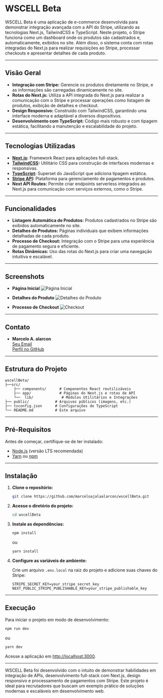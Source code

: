 # WSCELL Beta

WSCELL Beta é uma aplicação de e-commerce desenvolvida para demonstrar integração avançada com a API do Stripe, utilizando as tecnologias Next.js, TailwindCSS e TypeScript. Neste projeto, o Stripe funciona como um dashboard onde os produtos são cadastrados e, automaticamente, exibidos no site. Além disso, o sistema conta com rotas integradas do Next.js para realizar requisições ao Stripe, processar checkouts e apresentar detalhes de cada produto.

---

## Visão Geral

- **Integração com Stripe:** Gerencie os produtos diretamente no Stripe, e as informações são carregadas dinamicamente no site.
- **Rotas do Next.js:** Utiliza a API integrada do Next.js para realizar a comunicação com o Stripe e processar operações como listagem de produtos, exibição de detalhes e checkout.
- **Design Responsivo:** Construído com TailwindCSS, garantindo uma interface moderna e adaptável a diversos dispositivos.
- **Desenvolvimento com TypeScript:** Código mais robusto e com tipagem estática, facilitando a manutenção e escalabilidade do projeto.

---

## Tecnologias Utilizadas

- **[Next.js](https://nextjs.org/):** Framework React para aplicações full-stack.
- **[TailwindCSS](https://tailwindcss.com/):** Utilitário CSS para construção de interfaces modernas e responsivas.
- **[TypeScript](https://www.typescriptlang.org/):** Superset do JavaScript que adiciona tipagem estática.
- **[Stripe API](https://stripe.com/):** Plataforma para gerenciamento de pagamentos e produtos.
- **Next API Routes:** Permite criar endpoints serverless integrados ao Next.js para comunicação com serviços externos, como o Stripe.

---

## Funcionalidades

- **Listagem Automática de Produtos:** Produtos cadastrados no Stripe são exibidos automaticamente no site.
- **Detalhes de Produtos:** Páginas individuais que exibem informações detalhadas de cada produto.
- **Processo de Checkout:** Integração com o Stripe para uma experiência de pagamento segura e eficiente.
- **Rotas Dinâmicas:** Uso das rotas do Next.js para criar uma navegação intuitiva e escalável.

---

## Screenshots

- **Página Inicial**
  ![Página Inicial](https://github.com/user-attachments/assets/587017b1-20b1-4624-acd4-c0cee1030560)

- **Detalhes do Produto**
  ![Detalhes do Produto](https://github.com/user-attachments/assets/0ce1df35-6ae6-4f1c-bda7-4280cea35fe2)

- **Processo de Checkout**
  ![Checkout](https://github.com/user-attachments/assets/e889dd72-fa8f-4159-9329-e1adaace0fbb)

---


## Contato

- **Marcelo A. alarcon**  
  [Seu Email](mailto:marcelo.alarcon@duckdev.com.br)  
  [Perfil no GitHub](https://github.com/marceloajalaalarcon)


---

## Estrutura do Projeto

```plaintext
wscellBeta/
├──src/
    ├── components/      # Componentes React reutilizáveis
    ├── app/             # Páginas do Next.js e rotas de API
    └──  lib/             # Módulos Utilitários e Integrações
├── public/            # Arquivos públicos (imagens, etc.)
├── tsconfig.json      # Configurações do TypeScript
└── README.md          # Este arquivo
```

---

## Pré-Requisitos

Antes de começar, certifique-se de ter instalado:

- [Node.js](https://nodejs.org/) (versão LTS recomendada)
- [Yarn](https://yarnpkg.com/) ou [npm](https://www.npmjs.com/)

---

## Instalação

1. **Clone o repositório:**
   ```bash
   git clone https://github.com/marceloajalaalarcon/wscellBeta.git
   ```

2. **Acesse o diretório do projeto:**
   ```bash
   cd wscellBeta
   ```

3. **Instale as dependências:**
   ```bash
   npm install
   ```
   ou
   ```bash
   yarn install
   ```

4. **Configure as variáveis de ambiente:**

   Crie um arquivo `.env.local` na raiz do projeto e adicione suas chaves do Stripe:
   ```env
   STRIPE_SECRET_KEY=your_stripe_secret_key
   NEXT_PUBLIC_STRIPE_PUBLISHABLE_KEY=your_stripe_publishable_key
   ```

---

## Execução

Para iniciar o projeto em modo de desenvolvimento:
```bash
npm run dev
```
ou
```bash
yarn dev
```

Acesse a aplicação em [http://localhost:3000](http://localhost:3000).

---

WSCELL Beta foi desenvolvido com o intuito de demonstrar habilidades em integração de APIs, desenvolvimento full-stack com Next.js, design responsivo e processamento de pagamentos com Stripe. Este projeto é ideal para recrutadores que buscam um exemplo prático de soluções modernas e escaláveis em desenvolvimento web.

